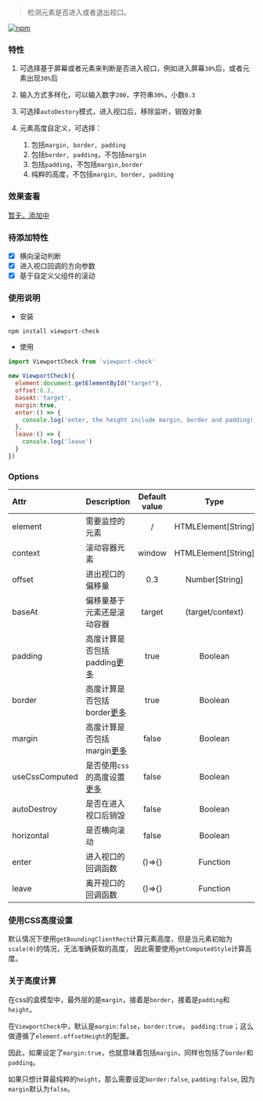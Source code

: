 > 检测元素是否进入或者退出视口。

[![npm](https://img.shields.io/npm/v/viewport-check.svg)](https://www.npmjs.com/package/viewport-check)


### 特性

1. 可选择基于屏幕或者元素来判断是否进入视口，例如进入屏幕`30%`后，或者元素出现`30%`后

2. 输入方式多样化，可以输入数字`200`，字符串`30%`，小数`0.3`

3. 可选择`autoDestory`模式，进入视口后，移除监听，销毁对象

4. 元素高度自定义，可选择：
    
    1. 包括`margin, border, padding`
    2. 包括`border, padding`，不包括`margin`
    3. 包括`padding`，不包括`margin,border`
    4. 纯粹的高度，不包括`margin, border, padding`


### 效果查看

[暂无，添加中](https://stonehank.github.io/viewport-check)


### 待添加特性

- [x] 横向滚动判断
- [x] 进入视口回调的方向参数
- [x] 基于自定义父组件的滚动

### 使用说明

* 安装

`npm install viewport-check`


* 使用

```js
import ViewportCheck from 'viewport-check'

new ViewportCheck({
  element:document.getElementById("target"),
  offset:0.3,
  baseAt:'target',
  margin:true,
  enter:() => {
    console.log('enter, the height include margin, border and padding!')
  },
  leave:() => {
    console.log('leave')
  }
})

```

### Options

|Attr|Description|Default value|Type|Required|
|:---|:---|:---:|:---:|:---:|
|element  |需要监控的元素|/|HTMLElement[String]|true|
|context|滚动容器元素|window|HTMLElement[String]|false|
|offset|进出视口的偏移量|0.3|Number[String]|false|
|baseAt|偏移量基于元素还是滚动容器|target|(target/context)|false|
|padding|高度计算是否包括padding[更多](#关于高度计算)|true|Boolean|false|
|border|高度计算是否包括border[更多](#关于高度计算)|true|Boolean|false|
|margin|高度计算是否包括margin[更多](#关于高度计算)|false|Boolean|false|
|useCssComputed|是否使用`css`的高度设置[更多](#使用CSS高度设置)|false|Boolean|false|
|autoDestroy|是否在进入视口后销毁|false|Boolean|false|
|horizontal|是否横向滚动|false|Boolean|false|
|enter|进入视口的回调函数|()=>{}|Function|false|
|leave|离开视口的回调函数|()=>{}|Function|false|

### 使用CSS高度设置

默认情况下使用`getBoundingClientRect`计算元素高度，但是当元素初始为`scale(0)`的情况，无法准确获取的高度，
因此需要使用`getComputedStyle`计算高度。


### 关于高度计算

在css的盒模型中，最外层的是`margin`，接着是`border`，接着是`padding`和`height`。

在`ViewportCheck`中，默认是`margin:false`，`border:true`， `padding:true`；这么做遵循了`element.offsetHeight`的配置。

因此，如果设定了`margin:true`，也就意味着包括`margin`，同样也包括了`border`和`padding`。

如果只想计算最纯粹的`height`，那么需要设定`border:false`, `padding:false`, 因为`margin`默认为`false`。
